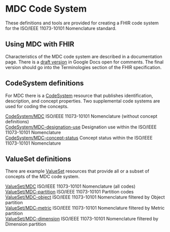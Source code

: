 # MDC Code System

These definitions and tools are provided for creating a FHIR code system for the ISO/IEEE 11073-10101 Nomenclature standard.

## Using MDC with FHIR
Characteristics of the MDC code system are described in a documentation page. There is a [draft version](https://docs.google.com/document/d/1Msh8z6sNCtI2koxf1kpObkmxNcVd6mS_6bTr6JDZOd0/edit?usp=sharing) in Google Docs open for comments. The final version should go into the Terminologies section of the FHIR specification.

## CodeSystem definitions
For MDC there is a [CodeSystem](http://hl7.org/fhir/codesystem.html) resource that publishes identification, description, and concept properties. Two supplemental code systems are used for coding the concepts.

[CodeSystem/MDC](CodeSystem/MDC) ISO/IEEE 11073-10101 Nomenclature (without concept definitions)  
[CodeSystem/MDC-designation-use](CodeSystem/MDC-designation-use) Designation use within the ISO/IEEE 11073-10101 Nomenclature  
[CodeSystem/MDC-concept-status](CodeSystem/MDC-concept-status) Concept status within the ISO/IEEE 11073-10101 Nomenclature  

## ValueSet definitions
There are example [ValueSet](http://hl7.org/fhir/valueset.html) resources that provide all or a subset of concepts of the MDC code system.

[ValueSet/MDC](ValueSet/MDC) ISO/IEEE 11073-10101 Nomenclature (all codes)  
[ValueSet/MDC-partition](ValueSet/MDC-partition) ISO/IEEE 11073-10101 Partition codes  
[ValueSet/MDC-object](ValueSet/MDC-object) ISO/IEEE 11073-10101 Nomenclature filtered by Object partition  
[ValueSet/MDC-metric](ValueSet/MDC-metric) ISO/IEEE 11073-10101 Nomenclature filtered by Metric partition  
[ValueSet/MDC-dimension](ValueSet/MDC-dimension) ISO/IEEE 11073-10101 Nomenclature filtered by Dimension partition  
